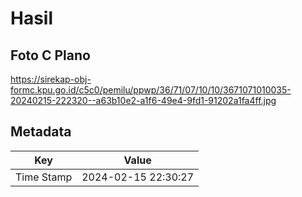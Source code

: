 # Hasil

## Foto C Plano

https://sirekap-obj-formc.kpu.go.id/c5c0/pemilu/ppwp/36/71/07/10/10/3671071010035-20240215-222320--a63b10e2-a1f6-49e4-9fd1-91202a1fa4ff.jpg


## Metadata

| Key        | Value               |
| ---------- | ------------------- |
| Time Stamp | 2024-02-15 22:30:27 |



